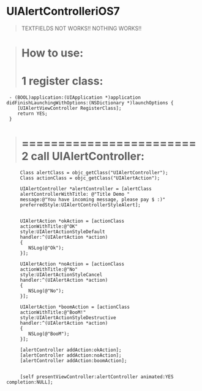 # UIAlertControlleriOS7

> TEXTFIELDS NOT WORKS!!
> NOTHING WORKS!!



>  How to use:
> ========================
> 1  register class:
> ========================


```
 - (BOOL)application:(UIApplication *)application didFinishLaunchingWithOptions:(NSDictionary *)launchOptions {
    [UIAlertViewController RegisterClass];
    return YES;
 }

```


> ========================
>  2 call UIAlertController:
> ========================


```
     Class alertClass = objc_getClass("UIAlertController");
     Class actionClass = objc_getClass("UIAlertAction");
     
     UIAlertController *alertController = [alertClass
     alertControllerWithTitle: @"Title Demo "
     message:@"You have incoming message, please pay $ :)"
     preferredStyle:UIAlertControllerStyleAlert];
     
     
     UIAlertAction *okAction = [actionClass
     actionWithTitle:@"OK"
     style:UIAlertActionStyleDefault
     handler:^(UIAlertAction *action)
     {
        NSLog(@"Ok");
     }];
 
     UIAlertAction *noAction = [actionClass
     actionWithTitle:@"No"
     style:UIAlertActionStyleCancel
     handler:^(UIAlertAction *action)
     {
        NSLog(@"No");
     }];
 
     UIAlertAction *boomAction = [actionClass
     actionWithTitle:@"BooM!"
     style:UIAlertActionStyleDestructive
     handler:^(UIAlertAction *action)
     {
        NSLog(@"BooM");
     }];
     
     [alertController addAction:okAction];
     [alertController addAction:noAction];
     [alertController addAction:boomAction];
     
     
     [self presentViewController:alertController animated:YES completion:NULL];
 
```

